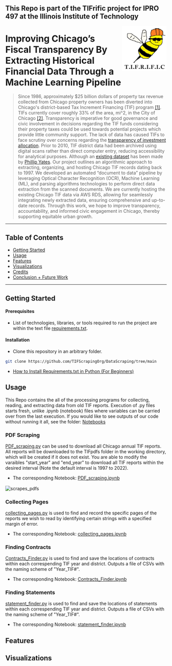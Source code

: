 ## This Repo is part of the TIFrific project for IPRO 497 at the Illinois Institute of Technology

<div>
  <img align="right" width="140" height="140" src="images/project_logo.png" alt="Logo">
</div>

# Improving Chicago’s Fiscal Transparency By Extracting Historical Financial Data Through a Machine Learning Pipeline

> Since 1986, approximately $25 billion dollars of property tax revenue collected from Chicago property owners has been diverted into Chicago's district-based Tax Increment Financing (TIF) program [[1]](https://tifreports.com/illinois-illumination). TIFs currently cover roughly 33% of the area, mi^2, in the City of Chicago [[2]](https://chicagopolicyreview.org/2023/04/13/redevelopment-for-who-how-tif-redistributes-public-funds-to-the-wealthy/). Transparency is imperative for good governance and civic involvement in decisions regarding the TIF funds considering their property taxes could be used towards potential projects which provide little community support. The lack of data has caused TIFs to face scrutiny over concerns regarding the [transparency of investment allocation](https://socialistworker.org/2017/07/27/protesting-another-tif-theft-in-chicago). Prior to 2010, TIF district data had been archived using digital scans rather than direct computer entry, reducing accessibility for analytical purposes. Although an [existing dataset](https://github.com/philipayates/chicago2022TIF) has been made by [Phillip Yates](https://github.com/philipayates). Our project outlines an algorithmic approach to extracting, organizing, and hosting Chicago TIF records dating back to 1997. We developed an automated “document to data” pipeline by leveraging Optical Character Recognition (OCR), Machine Learning (ML), and parsing algorithms technologies to perform direct data extraction from the scanned documents. We are currently hosting the existing Chicago TIF data via AWS RDS, allowing for seamlessly integrating newly extracted data, ensuring comprehensive and up-to-date records. Through this work, we hope to improve transparency, accountability, and informed civic engagement in Chicago, thereby supporting equitable urban growth.

---
## Table of Contents

- [Getting Started](#getting-started)
- [Usage](#usage)
- [Features](#features)
- [Visualizations](#visualizations)
- [Credits](#credits)
- [Conclusion + Future Work](#conclusion)
---

## Getting Started
#### Prerequisites
- List of technologies, libraries, or tools required to run the project are within the text file [requirements.txt](https://github.com/TIFScrapingOrg/DataScraping/blob/main/requirements.txt).


#### Installation

- Clone this repository in an arbitrary folder.

```sh
git clone https://github.com/TIFScrapingOrg/DataScraping/tree/main
```

- [How to Install Requirements.txt in Python (For Beginners)](https://www.youtube.com/watch?v=GK0usm20xes)


## Usage
This Repo contains the all of the processing programs for collecting, reading, and extracting data from old TIF reports. Execution of .py files starts fresh, unlike .ipynb (notebook) files where variables can be carried over from the last execution. If you would like to see outputs of our code without running it all, see the folder: [Notebooks](https://github.com/TIFScrapingOrg/DataScraping/tree/main/Notebooks)

### PDF Scraping
[PDF_scraping.py](https://github.com/TIFScrapingOrg/DataScraping/blob/main/PDF_scraping.py) can be used to download all Chicago annual TIF reports. All reports will be downloaded to the TIFpdfs folder in the working directory, which will be created if it does not exist. You are able to modify the varaibles "start_year" and "end_year" to download all TIF reports within the desired interval (Note the default interval is 1997 to 2022).
- The corresponding Notebook: [PDF_scraping.ipynb](https://github.com/TIFScrapingOrg/DataScraping/blob/main/Notebooks/PDF_scraping.ipynb) 


<div>
  <img align="center" src="images/scrape_pdf.gif" alt="scrapes_pdfs">
</div>




### Collecting Pages
[collecting_pages.py](https://github.com/TIFScrapingOrg/DataScraping/blob/main/collecting_pages.py) is used to find and record the specific pages of the reports we wish to read by identifying certain strings with a specified margin of error.
- The corresponding Notebook: [collecting_pages.ipynb](https://github.com/TIFScrapingOrg/DataScraping/blob/main/Notebooks/collecting_pages.ipynb) 


### Finding Contracts
[Contracts_Finder.py](https://github.com/TIFScrapingOrg/DataScraping/blob/main/Contracts_Finder.py) is used to find and save the locations of contracts within each correspending TIF year and district. Outputs a file of CSVs with the naming scheme of "Year_TIF#".
- The corresponding Notebook: [Contracts_Finder.ipynb](https://github.com/TIFScrapingOrg/DataScraping/blob/main/Notebooks/Contracts_Finder.ipynb) 

### Finding Statements
[statement_finder.py](https://github.com/TIFScrapingOrg/DataScraping/blob/main/statement_finder.py) is used to find and save the locations of statements within each correspending TIF year and district. Outputs a file of CSVs with the naming scheme of "Year_TIF#".
- The corresponding Notebook: [statement_finder.ipynb](https://github.com/TIFScrapingOrg/DataScraping/blob/main/Notebooks/statement_finder.ipynb) 


## Features

## Visualizations






